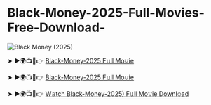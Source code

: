 # Black-Money-2025-Full-Movies-Free-Download-
![Black Money (2025)](https://github.com/user-attachments/assets/bda96d14-80ff-4d08-8996-ea332a360691)


➤ ►🌍📺📱👉 [Black-Money-2025 F𝚞ll Mo𝚟ie](https://movielinks.pp.ua/black-money-2025/)

➤ ►🌍📺📱👉 [Black-Money-2025 F𝚞ll Mo𝚟ie](https://movielinks.pp.ua/black-money-2025/)

➤ ►🌍📺📱👉 [W𝚊tch Black-Money-2025) F𝚞ll Mo𝚟ie Downl𝚘ad](https://movielinks.pp.ua/black-money-2025/)
